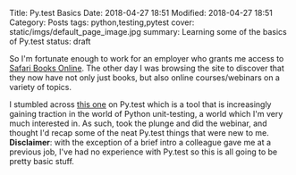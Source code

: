 Title: Py.test Basics
Date: 2018-04-27 18:51
Modified: 2018-04-27 18:51
Category: Posts
tags: python,testing,pytest
cover: static/imgs/default_page_image.jpg
summary: Learning some of the basics of Py.test
status: draft

So I'm fortunate enough to work for an employer who grants me access to
[Safari Books Online](https://www.safaribooksonline.com/). The other
day I was browsing the site to discover that they now have not only just
books, but also online courses/webinars on a variety of topics.

I stumbled across
[this one](https://www.safaribooksonline.com/live-training/courses/getting-started-with-pythons-pytest/0636920166832/)
on Py.test which is a tool that is increasingly gaining traction in the
world of Python unit-testing, a world which I'm very much interested in.
As such, took the plunge and did the webinar, and thought I'd recap some
of the neat Py.test things that were new to me.  **Disclaimer**: with
the exception of a brief intro a colleague gave me at a previous job,
I've had no experience with Py.test so this is all going to be pretty
basic stuff.
